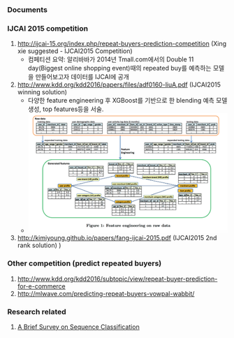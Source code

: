 ### Documents

### IJCAI 2015 competition
1. http://ijcai-15.org/index.php/repeat-buyers-prediction-competition (Xing xie suggested - IJCAI2015 Competition)
	* 컴페티션 요약: 알리바바가 2014년 Tmall.com에서의 Double 11 day(Biggest online shopping event)때의 repeated buy를 예측하는 모델을 만들어보고자 데이터를 IJCAI에 공개 
2. http://www.kdd.org/kdd2016/papers/files/adf0160-liuA.pdf  (IJCAI2015 winning solution)
	* 다양한 feature engineering 후 XGBoost를 기반으로 한 blending 예측 모델 생성, top features등을 서술.
	* ![Feature 예제](IJCAI-pic1.png)
3. http://kimiyoung.github.io/papers/fang-ijcai-2015.pdf  (IJCAI2015 2nd rank solution)
)

### Other competition (predict repeated buyers)
1. http://www.kdd.org/kdd2016/subtopic/view/repeat-buyer-prediction-for-e-commerce
2. http://mlwave.com/predicting-repeat-buyers-vowpal-wabbit/

### Research related
1. [A Brief Survey on Sequence Classification](../documents/Sequence_Classification.pdf)


